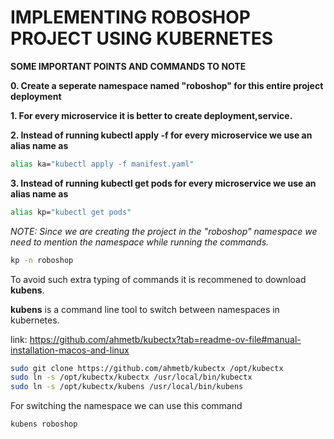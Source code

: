 # IMPLEMENTING ROBOSHOP PROJECT USING KUBERNETES

**SOME IMPORTANT POINTS AND COMMANDS TO NOTE**

**0. Create a seperate namespace named "roboshop" for this entire project deployment**

**1. For every microservice it is better to create deployment,service.**

**2. Instead of running kubectl apply -f <filename> for every microservice we use an alias name as**

```bash
alias ka="kubectl apply -f manifest.yaml"
```

**3. Instead of running kubectl get pods for every microservice we use an alias name as**

```bash
alias kp="kubectl get pods"
```

_NOTE: Since we are creating the project in the "roboshop" namespace we need to mention the namespace while running the commands._

```bash
kp -n roboshop
```

To avoid such extra typing of commands it is recommened to download **kubens**.

**kubens** is a command line tool to switch between namespaces in kubernetes.

link: https://github.com/ahmetb/kubectx?tab=readme-ov-file#manual-installation-macos-and-linux

```bash
sudo git clone https://github.com/ahmetb/kubectx /opt/kubectx
sudo ln -s /opt/kubectx/kubectx /usr/local/bin/kubectx
sudo ln -s /opt/kubectx/kubens /usr/local/bin/kubens
```

For switching the namespace we can use this command

```bash
kubens roboshop
```
